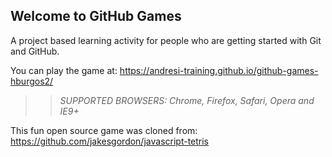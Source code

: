 ## Welcome to GitHub Games

A project based learning activity for people who are getting started with Git and GitHub.

You can play the game at: https://andresi-training.github.io/github-games-hburgos2/

>> _*SUPPORTED BROWSERS*: Chrome, Firefox, Safari, Opera and IE9+_

This fun open source game was cloned from: https://github.com/jakesgordon/javascript-tetris
